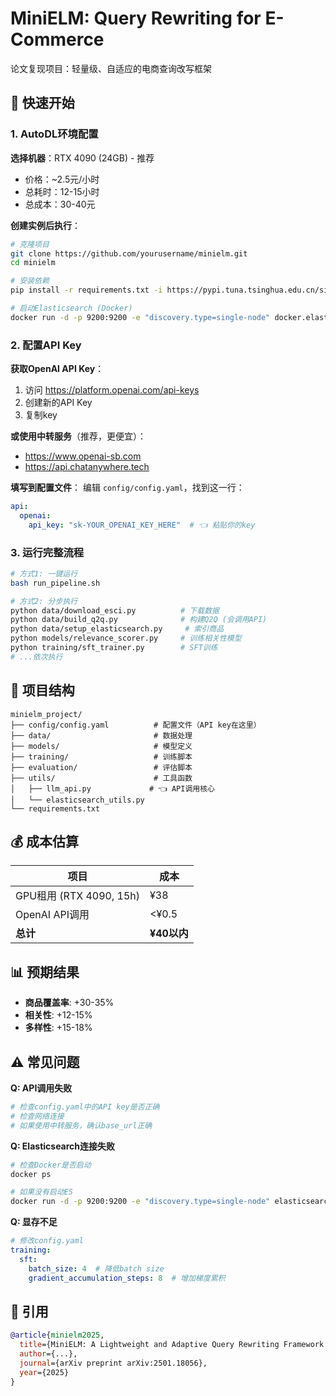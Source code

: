 # MiniELM: Query Rewriting for E-Commerce

论文复现项目：轻量级、自适应的电商查询改写框架

## 🚀 快速开始

### 1. AutoDL环境配置

**选择机器**：RTX 4090 (24GB) - 推荐
- 价格：~2.5元/小时
- 总耗时：12-15小时
- 总成本：30-40元

**创建实例后执行**：
```bash
# 克隆项目
git clone https://github.com/yourusername/minielm.git
cd minielm

# 安装依赖
pip install -r requirements.txt -i https://pypi.tuna.tsinghua.edu.cn/simple

# 启动Elasticsearch (Docker)
docker run -d -p 9200:9200 -e "discovery.type=single-node" docker.elastic.co/elasticsearch/elasticsearch:8.10.0
```

### 2. 配置API Key

**获取OpenAI API Key**：
1. 访问 https://platform.openai.com/api-keys
2. 创建新的API Key
3. 复制key

**或使用中转服务**（推荐，更便宜）：
- https://www.openai-sb.com
- https://api.chatanywhere.tech

**填写到配置文件**：
编辑 `config/config.yaml`，找到这一行：
```yaml
api:
  openai:
    api_key: "sk-YOUR_OPENAI_KEY_HERE"  # 👈 粘贴你的key
```

### 3. 运行完整流程
```bash
# 方式1: 一键运行
bash run_pipeline.sh

# 方式2: 分步执行
python data/download_esci.py          # 下载数据
python data/build_q2q.py              # 构建Q2Q (会调用API)
python data/setup_elasticsearch.py     # 索引商品
python models/relevance_scorer.py     # 训练相关性模型
python training/sft_trainer.py        # SFT训练
# ...依次执行
```

## 📁 项目结构
```
minielm_project/
├── config/config.yaml          # 配置文件（API key在这里）
├── data/                       # 数据处理
├── models/                     # 模型定义
├── training/                   # 训练脚本
├── evaluation/                 # 评估脚本
├── utils/                      # 工具函数
│   ├── llm_api.py             # 👈 API调用核心
│   └── elasticsearch_utils.py
└── requirements.txt
```

## 💰 成本估算

| 项目 | 成本 |
|------|------|
| GPU租用 (RTX 4090, 15h) | ¥38 |
| OpenAI API调用 | <¥0.5 |
| **总计** | **¥40以内** |

## 📊 预期结果

- **商品覆盖率**: +30-35%
- **相关性**: +12-15%
- **多样性**: +15-18%

## ⚠️ 常见问题

**Q: API调用失败**
```python
# 检查config.yaml中的API key是否正确
# 检查网络连接
# 如果使用中转服务，确认base_url正确
```

**Q: Elasticsearch连接失败**
```bash
# 检查Docker是否启动
docker ps

# 如果没有启动ES
docker run -d -p 9200:9200 -e "discovery.type=single-node" elasticsearch:8.10.0
```

**Q: 显存不足**
```yaml
# 修改config.yaml
training:
  sft:
    batch_size: 4  # 降低batch size
    gradient_accumulation_steps: 8  # 增加梯度累积
```

## 📝 引用
```bibtex
@article{minielm2025,
  title={MiniELM: A Lightweight and Adaptive Query Rewriting Framework for E-Commerce Search Optimization},
  author={...},
  journal={arXiv preprint arXiv:2501.18056},
  year={2025}
}
```